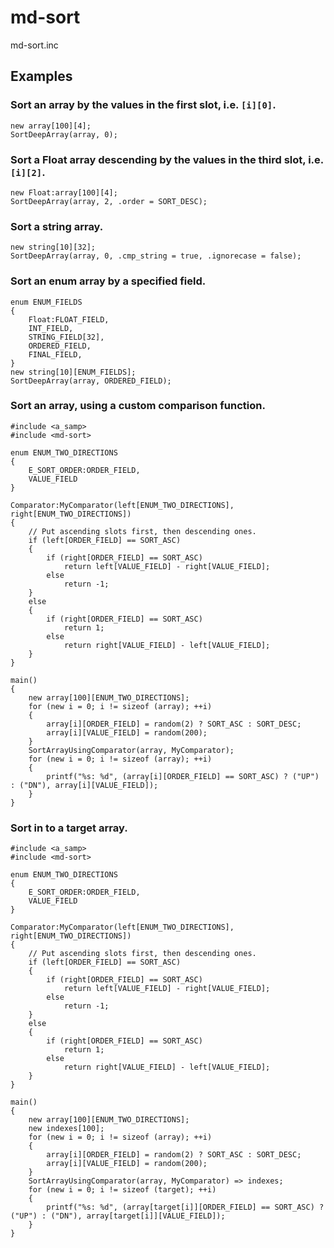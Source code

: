 md-sort
=======

md-sort.inc

## Examples

### Sort an array by the values in the first slot, i.e. `[i][0]`.

```pawn
new array[100][4];
SortDeepArray(array, 0);
```

### Sort a Float array descending by the values in the third slot, i.e. `[i][2]`.

```pawn
new Float:array[100][4];
SortDeepArray(array, 2, .order = SORT_DESC);
```

### Sort a string array.

```pawn
new string[10][32];
SortDeepArray(array, 0, .cmp_string = true, .ignorecase = false);
```

### Sort an enum array by a specified field.

```pawn
enum ENUM_FIELDS
{
	Float:FLOAT_FIELD,
	INT_FIELD,
	STRING_FIELD[32],
	ORDERED_FIELD,
	FINAL_FIELD,
}
new string[10][ENUM_FIELDS];
SortDeepArray(array, ORDERED_FIELD);
```

### Sort an array, using a custom comparison function.

```pawn
#include <a_samp>
#include <md-sort>

enum ENUM_TWO_DIRECTIONS
{
	E_SORT_ORDER:ORDER_FIELD,
	VALUE_FIELD
}

Comparator:MyComparator(left[ENUM_TWO_DIRECTIONS], right[ENUM_TWO_DIRECTIONS])
{
	// Put ascending slots first, then descending ones.
	if (left[ORDER_FIELD] == SORT_ASC)
	{
		if (right[ORDER_FIELD] == SORT_ASC)
			return left[VALUE_FIELD] - right[VALUE_FIELD];
		else
			return -1;
	}
	else
	{
		if (right[ORDER_FIELD] == SORT_ASC)
			return 1;
		else
			return right[VALUE_FIELD] - left[VALUE_FIELD];
	}
}

main()
{
	new array[100][ENUM_TWO_DIRECTIONS];
	for (new i = 0; i != sizeof (array); ++i)
	{
		array[i][ORDER_FIELD] = random(2) ? SORT_ASC : SORT_DESC;
		array[i][VALUE_FIELD] = random(200);
	}
	SortArrayUsingComparator(array, MyComparator);
	for (new i = 0; i != sizeof (array); ++i)
	{
		printf("%s: %d", (array[i][ORDER_FIELD] == SORT_ASC) ? ("UP") : ("DN"), array[i][VALUE_FIELD]);
	}
}
```

### Sort in to a target array.

```pawn
#include <a_samp>
#include <md-sort>

enum ENUM_TWO_DIRECTIONS
{
	E_SORT_ORDER:ORDER_FIELD,
	VALUE_FIELD
}

Comparator:MyComparator(left[ENUM_TWO_DIRECTIONS], right[ENUM_TWO_DIRECTIONS])
{
	// Put ascending slots first, then descending ones.
	if (left[ORDER_FIELD] == SORT_ASC)
	{
		if (right[ORDER_FIELD] == SORT_ASC)
			return left[VALUE_FIELD] - right[VALUE_FIELD];
		else
			return -1;
	}
	else
	{
		if (right[ORDER_FIELD] == SORT_ASC)
			return 1;
		else
			return right[VALUE_FIELD] - left[VALUE_FIELD];
	}
}

main()
{
	new array[100][ENUM_TWO_DIRECTIONS];
	new indexes[100];
	for (new i = 0; i != sizeof (array); ++i)
	{
		array[i][ORDER_FIELD] = random(2) ? SORT_ASC : SORT_DESC;
		array[i][VALUE_FIELD] = random(200);
	}
	SortArrayUsingComparator(array, MyComparator) => indexes;
	for (new i = 0; i != sizeof (target); ++i)
	{
		printf("%s: %d", (array[target[i]][ORDER_FIELD] == SORT_ASC) ? ("UP") : ("DN"), array[target[i]][VALUE_FIELD]);
	}
}
```
